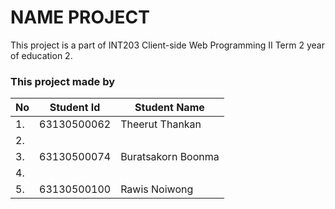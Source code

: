 # NAME PROJECT

This project is a part of INT203 Client-side Web Programming II Term 2 year of education 2.

### This project made by

| No  | Student Id  | Student Name       |
| --- | ----------- | ------------------ |
| 1.  | 63130500062 | Theerut Thankan    |
| 2.  |             |                    |
| 3.  | 63130500074 | Buratsakorn Boonma |
| 4.  |             |                    |
| 5.  | 63130500100 | Rawis Noiwong |
